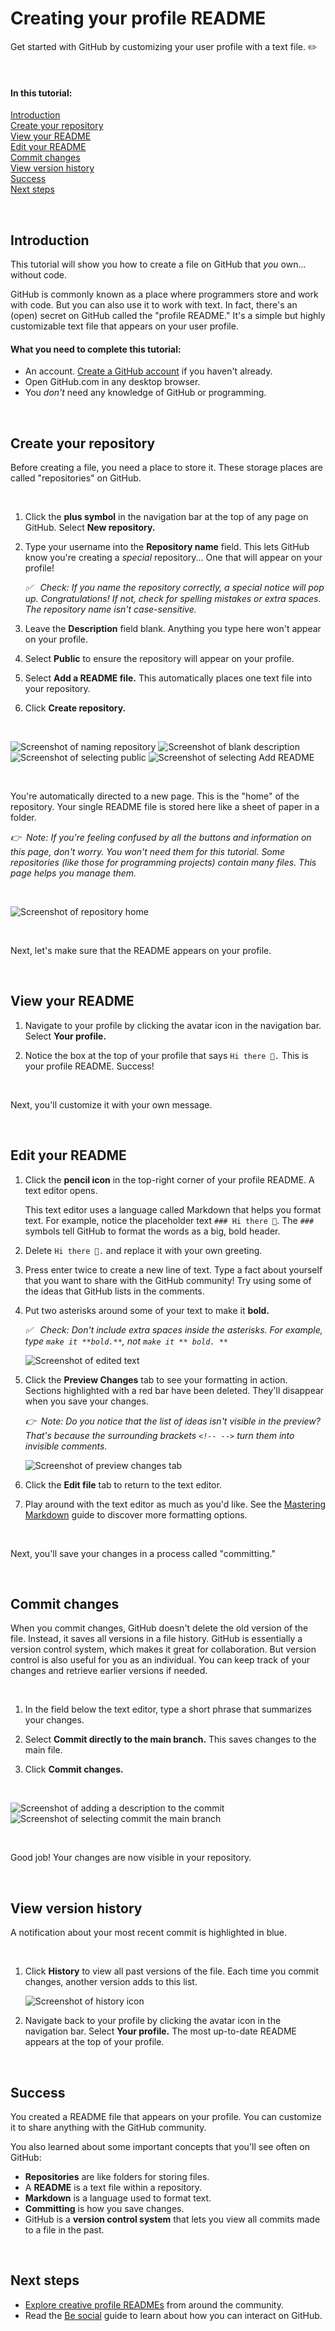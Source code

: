 # Creating your profile README
Get started with GitHub by customizing your user profile with a text file. ✏️

<br>

#### In this tutorial:

[Introduction](#introduction)  
[Create your repository](#create-your-repository)  
[View your README](#view-your-readme)  
[Edit your README](#edit-your-readme)  
[Commit changes](#commit-changes)  
[View version history](#view-version-history)  
[Success](#success)  
[Next steps](#next-steps)


<br>

## Introduction

This tutorial will show you how to create a file on GitHub that *you* own... without code.

GitHub is commonly known as a place where programmers store and work with code. But you can also use it to work with text. In fact, there's an (open) secret on GitHub called the "profile README." It's a simple but highly customizable text file that appears on your user profile. 
  <!-- Add in when explainer doc is complete > **Note:** To learn more about why non-coders belong on GitHub, see ["What can non-coders do with GitHub?"]() -->

#### What you need to complete this tutorial:

  * An account. [Create a GitHub account](https://github.com/join) if you haven't already.
  * Open GitHub.com in any desktop browser. 
  * You *don't* need any knowledge of GitHub or programming.

<br>

## Create your repository

Before creating a file, you need a place to store it. These storage places are called "repositories" on GitHub.

<br>

1. Click the **plus symbol** in the navigation bar at the top of any page on GitHub. Select **New repository.**

1. Type your username into the **Repository name** field. This lets GitHub know you're creating a *special* repository... One that will appear on your profile! 
 
   *✅ &nbsp; Check: If you name the repository correctly, a special notice will pop up. Congratulations! If not, check for spelling mistakes or extra spaces. The repository name isn't case-sensitive.*

1. Leave the **Description** field blank. Anything you type here won't appear on your profile.

1. Select **Public** to ensure the repository will appear on your profile.

1. Select **Add a README file.** This automatically places one text file into your repository.

1. Click **Create repository.**

<br>

   ![Screenshot of naming repository](images/RepoName.png)
   ![Screenshot of blank description](images/EmptyDescription.png)
   ![Screenshot of selecting public](images/Public.png)
   ![Screenshot of selecting Add README](images/AddREADME.png)

<br>

You're automatically directed to a new page. This is the "home" of the repository. Your single README file is stored here like a sheet of paper in a folder. 

*👉&nbsp; Note: If you're feeling confused by all the buttons and information on this page, don't worry. You won't need them for this tutorial. Some repositories (like those for programming projects) contain many files. This page helps you manage them.*

<br>

![Screenshot of repository home](images/RepoHome.png)

<br>

Next, let's make sure that the README appears on your profile.

<br>

## View your README

1. Navigate to your profile by clicking the avatar icon in the navigation bar. Select **Your profile.**

1. Notice the box at the top of your profile that says `Hi there 👋.` This is your profile README. Success! 

<br>

Next, you'll customize it with your own message.

<br>

## Edit your README

1. Click the **pencil icon** in the top-right corner of your profile README. A text editor opens.  
    
   This text editor uses a language called Markdown that helps you format text. For example, notice the placeholder text `### Hi there 👋`. The `###` symbols tell GitHub to format the words as a big, bold header.

1. Delete `Hi there 👋.` and replace it with your own greeting.

1. Press enter twice to create a new line of text. Type a fact about yourself that you want to share with the GitHub community! Try using some of the ideas that GitHub lists in the comments.

1. Put two asterisks around some of your text to make it **bold.** 

   *✅ &nbsp; Check: Don't include extra spaces inside the asterisks. For example, type `make it **bold.**`, not `make it ** bold. **`*

    ![Screenshot of edited text](images/EditText.png)

1. Click the **Preview Changes** tab to see your formatting in action. Sections highlighted with a red bar have been deleted. They'll disappear when you save your changes.
  
   *👉&nbsp; Note: Do you notice that the list of ideas isn't visible in the preview? That's because the surrounding brackets `<!-- -->` turn them into invisible comments.*

    ![Screenshot of preview changes tab](images/PreviewTab.png)

1. Click the **Edit file** tab to return to the text editor.  
    
1. Play around with the text editor as much as you'd like. See the [Mastering Markdown](https://guides.github.com/features/mastering-markdown/) guide to discover more formatting options.

<br>

Next, you'll save your changes in a process called "committing."

<br>

## Commit changes

When you commit changes, GitHub doesn't delete the old version of the file. Instead, it saves all versions in a file history. GitHub is essentially a version control system, which makes it great for collaboration. But version control is also useful for you as an individual. You can keep track of your changes and retrieve earlier versions if needed.

<br>

1. In the field below the text editor, type a short phrase that summarizes your changes. 

1. Select **Commit directly to the main branch.** This saves changes to the main file.

1. Click **Commit changes.**

<br>

   ![Screenshot of adding a description to the commit](images/CommitDescription.png)
   ![Screenshot of selecting commit the main branch](images/CommitMain.png)

<br>

Good job! Your changes are now visible in your repository.

<br />

## View version history 

A notification about your most recent commit is highlighted in blue. 

<br>

1. Click **History** to view all past versions of the file. Each time you commit changes, another version adds to this list.

    ![Screenshot of history icon](images/History.png)

1. Navigate back to your profile by clicking the avatar icon in the navigation bar. Select **Your profile.** The most up-to-date README appears at the top of your profile. 

<br>

## Success 

You created a README file that appears on your profile. You can customize it to share anything with the GitHub community.

You also learned about some important concepts that you'll see often on GitHub:

  * **Repositories** are like folders for storing files.
  * A **README** is a text file within a repository.
  * **Markdown** is a language used to format text.
  * **Committing** is how you save changes.
  * GitHub is a **version control system** that lets you view all commits made to a file in the past.

<br>

## Next steps

* [Explore creative profile READMEs](https://awesomegithubprofile.tech/) from around the community.
* Read the [Be social](https://docs.github.com/en/github/getting-started-with-github/be-social#watching-a-repository) guide to learn about how you can interact on GitHub.
